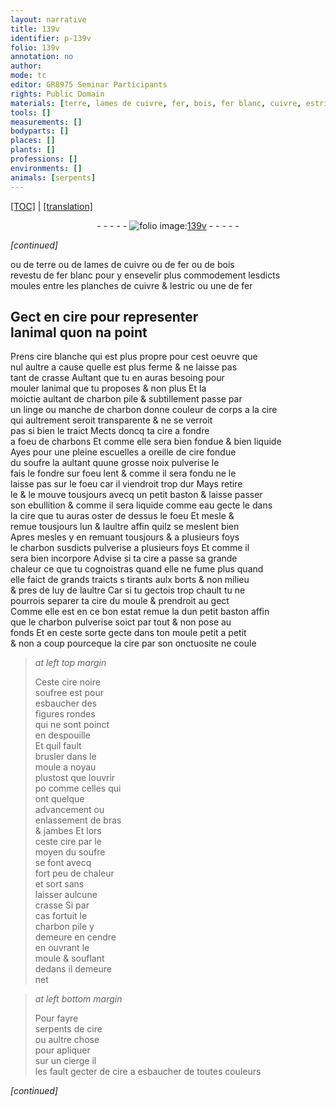 ```yaml
---
layout: narrative
title: 139v
identifier: p-139v
folio: 139v
annotation: no
author:
mode: tc
editor: GR8975 Seminar Participants
rights: Public Domain
materials: [terre, lames de cuivre, fer, bois, fer blanc, cuivre, estric, cire, cire blanche, charbon pile, charbon, soufre, eau, cire noire soufree]
tools: []
measurements: []
bodyparts: []
places: []
plants: []
professions: []
environments: []
animals: [serpents]
---
```


<p><a href="{{ site.baseurl }}/diplomatic/">[TOC]</a> | <a href="{{ site.baseurl }}/texts/p-139v_tl/" target="_blank">[translation]</a></p><div class="folio" align="center">- - - - - <a href="http://gallica.bnf.fr/ark:/12148/btv1b10500001g/f284.image" target="_blank"><img src="https://cu-mkp.github.io/2017-workshop-edition/assets/photo-icon.png" alt="folio image: " style="display:inline-block; margin-bottom:-3px;"/>139v</a> - - - - - </div>  
 
*[continued]*
  
ou de <span class="m">terre</span> ou de <span class="m">lames de cuivre</span> ou de <span class="m">fer</span> ou de <span class="m">bois</span><br/> revestu de <span class="m">fer blanc</span> pour y ensevelir plus commodement lesdicts<br/> moules entre les planches de <span class="m">cuivre</span> & l<span class="m">estric</span> ou une de <span class="m">fer</span>
 
 
  

## Gect en <span class="m">cire</span> pour representer<br/> lanimal quon na point

 
Prens <span class="m">cire blanche</span> qui est plus propre pour cest oeuvre que<br/> nul aultre a cause quelle est plus ferme & ne laisse pas<br/> tant de crasse Aultant que tu en auras besoing pour<br/> mouler lanimal que tu proposes & non plus Et la<br/> moictie aultant de <span class="m">charbon pile</span> & subtillement passe par<br/> un linge ou manche de <span class="m">charbon</span> donne couleur <span class="add">de corps</span> a la <span class="m">cire</span><br/> qui aultrement seroit transparente & ne se verroit<br/> pas si bien le traict Mects doncq ta <span class="m">cire</span> a fondre<br/> a foeu de charbons Et comme elle sera bien fondue & bien liquide<br/> Ayes pour une pleine escuelles a oreille de <span class="m">cire</span> fondue<br/> du <span class="m">soufre</span> <span class="del">la</span> aultant quune grosse noix pulverise le<br/> fais le fondre sur foeu lent & comme il sera fondu ne le<br/> laisse pas sur le foeu car il viendroit <span class="add">trop</span> dur Mays retire<br/> le & le mouve tousjours avecq un petit baston & laisse passer<br/> son ebullition & comme il sera liquide comme <span class="m">eau</span> gecte le dans<br/> la <span class="m">cire</span> que tu auras oster de dessus le foeu Et mesle &<br/> remue tousjours lun & laultre affin quilz se meslent bien<br/> Apres mesles y en remuant tousjours & a plusieurs foys<br/> le <span class="m">charbon</span> susdicts pulverise a plusieurs foys Et comme il<br/> sera bien incorpore Advise si ta <span class="m">cire</span> a passe sa grande<br/> chaleur ce que tu cognoistras quand elle ne fume plus quand<br/> elle faict de grands traicts <span class="del">s</span> <span class="del"></span> tirants aulx borts & non milieu<br/> & pres <span class="del">de</span> luy de laultre Car si tu gectois trop chault tu ne<br/> pourrois separer ta <span class="m">cire</span> du moule & prendroit au gect<br/> Comme elle est en ce bon estat remue la dun petit baston affin<br/> que le <span class="m">charbon</span> pulverise soict par tout & non pose au<br/> fonds Et en ceste sorte gecte dans ton moule petit a petit<br/> & non a coup pourceque la <span class="m">cire</span> par son onctuosite ne coule
 
> *at left top margin*
> 
> 
>   Ceste <span class="m">cire noire<br/> soufree</span> est pour<br/> esbaucher des<br/> figures rondes<br/> qui ne sont poinct<br/> en despouille<br/> Et quil fault<br/> brusler dans le<br/> moule a noyau<br/> plustost que louvrir<br/> <span class="del">po</span> comme celles qui<br/> ont quelque<br/> advancement ou<br/> enlassement de bras<br/> & jambes Et lors<br/> ceste <span class="m">cire</span> par le<br/> moyen du <span class="m">soufre</span><br/> se font avecq<br/> fort peu de chaleur<br/> et sort sans<br/> laisser aulcune<br/> crasse Si par<br/> cas fortuit le<br/> <span class="m">charbon</span> pile y<br/> demeure en cendre<br/> en ouvrant le<br/> moule & souflant<br/> dedans il demeure<br/> net
 
> *at left bottom margin*
> 
> 
>   Pour fayre<br/> <span class="al">serpents</span> de <span class="m">cire</span><br/> ou aultre chose<br/> pour apliquer<br/> sur un cierge il<br/> les fault gecter de <span class="m">cire</span> a esbaucher de toutes couleurs
 
*[continued]*
 
